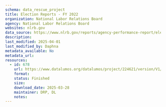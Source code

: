 ```yaml
---
schema: data_rescue_project 
title: Election Reports - FY 2022
organization: National Labor Relations Board
agency: National Labor Relations Board
websites: nlrb.gov
data_source: https://www.nlrb.gov/reports/agency-performance-report/election-reports/election-reports-fy-2022
description: 
last_modified: 2025-04-01
last_modified_by: Daphna
metadata_available: No
metadata_url: 
resources:
  - id: 678
    url: https://www.datalumos.org/datalumos/project/224621/version/V1/view
    format: 
    status: Finished
    size: 
    download_date: 2025-03-28
    maintainer: DRP, DL
    notes: 
---
```

